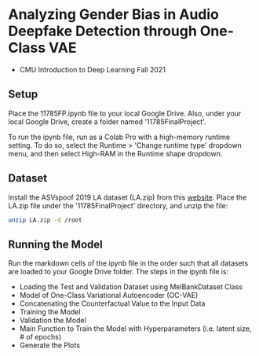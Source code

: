 # Analyzing Gender Bias in Audio Deepfake Detection through One-Class VAE
- CMU Introduction to Deep Learning Fall 2021

## Setup
Place the 11785FP.ipynb file to your local Google Drive. Also, under your local Google Drive, create a folder named '11785FinalProject'.

To run the ipynb file, run as a Colab Pro with a high-memory runtime setting. To do so, select the Runtime > 'Change runtime type' dropdown menu, and then select High-RAM in the Runtime shape dropdown. 

## Dataset 
Install the ASVspoof 2019 LA dataset (LA.zip) from this [website](https://datashare.ed.ac.uk/handle/10283/3336). Place the LA.zip file under the '11785FinalProject' directory, and unzip the file:

```bash
unzip LA.zip -d /root
```
## Running the Model
Run the markdown cells of the ipynb file in the order such that all datasets are loaded to your Google Drive folder. The steps in the ipynb file is:
- Loading the Test and Validation Dataset using MelBankDataset Class
- Model of One-Class Variational Autoencoder (OC-VAE)
- Concatenating the Counterfactual Value to the Input Data 
- Training the Model
- Validation the Model
- Main Function to Train the Model with Hyperparameters (i.e. latent size, # of epochs)
- Generate the Plots
